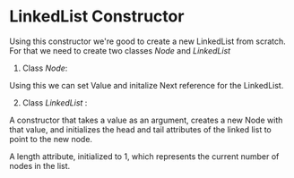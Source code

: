 # LinkedList Constructor

Using this constructor we're good to create a new LinkedList from scratch. For that we need to create two classes *Node* and *LinkedList*

1. Class *Node*:

Using this we can set Value and initalize Next reference for the LinkedList.

2. Class *LinkedList* :

A constructor that takes a value as an argument, creates a new Node with that value, and initializes the head and tail attributes of the linked list to point to the new node.

A length attribute, initialized to 1, which represents the current number of nodes in the list.